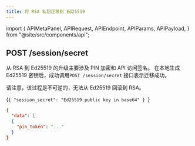 ```yaml
---
title: 将 RSA 私钥迁移到 Ed25519
---
```


import {
  APIMetaPanel,
  APIRequest,
  APIEndpoint,
  APIParams,
  APIPayload,
} from "@site/src/components/api";

## POST /session/secret

从 RSA 到 Ed25519 的升级主要涉及 PIN 加密和 API 访问签名。 在本地生成 Ed25519 密钥后，成功调用`POST /session/secret` 接口表示迁移成功。

请注意，该过程是不可逆的，无法从 Ed25519 回滚到 RSA。

<APIEndpoint url="/session/secret" />

<APIMetaPanel scope="Authorized" />

<APIPayload>{`{
  "session_secret": "Ed25519 public key in base64"
}
`}</APIPayload>

<APIRequest
  title="Upgrade secret"
  method="POST"
  url='/session/secret --data &apos;{"session_secret":"AAAAC3NzaC1lZDI1NTE5AAAAIB8Ht8Z3j6yDWPBHQtOp/R9rjWvfMYo3MSA/K6q8D86r"}&apos;'
/>

```json title="Response"
{
  "data": [
  {
    "pin_token": "..."
  }
}
```
